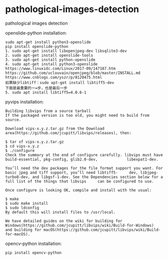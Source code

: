 # pathological-images-detection
pathological images detection


openslide-python installation:

    sudo apt-get install python3-openslide
    pip install openslide-python
    1. sudo apt-get install libopenjpeg-dev libsqlite3-dev 
    2. sudo apt-get install openslide-tools 
    3. sudo apt-get install python-openslide 
    4. sudo apt-get install python3-openslide
    https://www.linuxidc.com/Linux/2017-09/147187.htm
    https://github.com/uclouvain/openjpeg/blob/master/INSTALL.md
    https://www.cnblogs.com/yszr/p/8120475.html
    如果缺少libtiff：sudo apt-get install libtiff5-dev
    下面是最重要的一=步，也是最后一步
    5. sudo apt install libtiff5=4.0.6-1

  
pyvips installation:

    Building libvips from a source tarball
    If the packaged version is too old, you might need to build from source.

    Download vips-x.y.z.tar.gz from the Download area(https://github.com/jcupitt/libvips/releases), then:

    $ tar xf vips-x.y.z.tar.gz
    $ cd vips-x.y.z
    $ ./configure
    Check the summary at the end of configure carefully. libvips must have build-essential, pkg-config, glib2.0-dev,             libexpat1-dev.

    You’ll need the dev packages for the file format support you want. For basic jpeg and tiff support, you’ll need libtiff5-     dev, libjpeg-turbo8-dev, and libgsf-1-dev. See the Dependencies section below for a full list of the things that libvips     can be configured to use.

    Once configure is looking OK, compile and install with the usual:

    $ make
    $ sudo make install
    $ sudo ldconfig
    By default this will install files to /usr/local.

    We have detailed guides on the wiki for building for Windows(https://github.com/jcupitt/libvips/wiki/Build-for-Windows)       and building for macOS(https://github.com/jcupitt/libvips/wiki/Build-for-macOS).
  
  
opencv-python installation:

    pip install opencv-python
  

